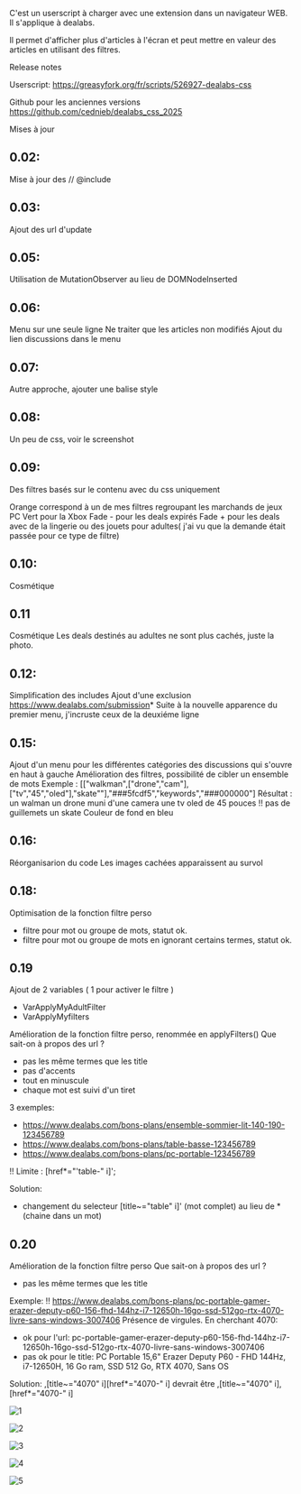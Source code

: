 C'est un userscript à charger avec une extension dans un navigateur WEB.
Il s'applique à dealabs.

Il permet d'afficher plus d'articles à l'écran
et peut mettre en valeur des articles en utilisant des filtres.


Release notes

Userscript:
https://greasyfork.org/fr/scripts/526927-dealabs-css

Github pour les anciennes versions
https://github.com/cednieb/dealabs_css_2025

Mises à jour

## 0.02:
Mise à jour des // @include

## 0.03:
Ajout des url d'update

## 0.05:
Utilisation de MutationObserver au lieu de DOMNodeInserted

## 0.06:
Menu sur une seule ligne
Ne traiter que les articles non modifiés
Ajout du lien discussions dans le menu

## 0.07:
Autre approche, ajouter une balise style

## 0.08:
Un peu de css, voir le screenshot

## 0.09:
Des filtres basés sur le contenu avec du css uniquement

Orange correspond à un de mes filtres regroupant les marchands de jeux PC
Vert pour la Xbox
Fade - pour les deals expirés
Fade + pour les deals avec de la lingerie ou des jouets pour adultes( j'ai vu que la demande était passée pour ce type de filtre)

## 0.10:
Cosmétique

## 0.11
Cosmétique
Les deals destinés au adultes ne sont plus cachés, juste la photo.

## 0.12:
Simplification des includes
Ajout d'une exclusion https://www.dealabs.com/submission*
Suite à la nouvelle apparence du premier menu, j'incruste ceux de la deuxiéme ligne

## 0.15:
Ajout d'un menu pour les différentes catégories des discussions qui s'ouvre en haut à gauche
Amélioration des filtres, possibilité de cibler un ensemble de mots 
Exemple  : [["walkman",["drone","cam"],["tv","45","oled"],"skate""],"###5fcdf5","keywords","###000000"] 
Résultat : 
un walman 
un drone muni d'une camera
une tv oled de 45 pouces   !! pas de guillemets
un skate
Couleur de fond en bleu

## 0.16:
Réorganisarion du code
Les images cachées apparaissent au survol

## 0.18:
Optimisation de la fonction filtre perso
- filtre pour mot ou groupe de mots, statut ok.
- filtre pour mot ou groupe de mots en ignorant certains termes, statut ok.


## 0.19
Ajout de 2 variables ( 1 pour activer le filtre )
- VarApplyMyAdultFilter 
- VarApplyMyfilters 

Amélioration de la fonction filtre perso, renommée en applyFilters()
 Que sait-on à propos des url ?
 - pas les même termes que les title
 - pas d'accents
 - tout en minuscule
 - chaque mot est suivi d'un tiret    
 
 3 exemples:
 - https://www.dealabs.com/bons-plans/ensemble-sommier-lit-140-190-123456789
 - https://www.dealabs.com/bons-plans/table-basse-123456789
 - https://www.dealabs.com/bons-plans/pc-portable-123456789   

 !! Limite : [href*="'table-" i]';   

 Solution:
 - changement du selecteur  [title~="table" i]' (mot complet) au lieu de * (chaine dans un mot) 

## 0.20
Amélioration de la fonction filtre perso
 Que sait-on à propos des url ?
 - pas les même termes que les title
 
 Exemple:
 !! https://www.dealabs.com/bons-plans/pc-portable-gamer-erazer-deputy-p60-156-fhd-144hz-i7-12650h-16go-ssd-512go-rtx-4070-livre-sans-windows-3007406
 Présence de virgules.
 En cherchant 4070: 
 - ok pour l'url: pc-portable-gamer-erazer-deputy-p60-156-fhd-144hz-i7-12650h-16go-ssd-512go-rtx-4070-livre-sans-windows-3007406
 - pas ok pour le title: PC Portable 15,6" Erazer Deputy P60 - FHD 144Hz, i7-12650H, 16 Go ram, SSD 512 Go, RTX 4070, Sans OS 

 Solution:
 ,[title~="4070" i][href*="4070-" i]
 devrait être 
 ,[title~="4070" i],[href*="4070-" i]



![1](ori.png)

![2](modif.png)

![3](modif_v12.png)

![4](orange%20vert.png)

![5](menu.png)
